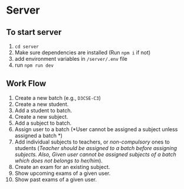 # Server

## To start server 
1. `cd server`
2. Make sure dependencies are installed (Run `npm i` if not)
3. add environment variables in `/server/.env` file
4. run `npm run dev`

## Work Flow
1. Create a new batch (e.g., `D3CSE-C3`)
2. Create a new student.
3. Add a student to batch.
4. Create a new subject.
5. Add a subject to batch.
6. Assign user to a batch (*User cannot be assigned a subject unless assigned a batch *)
7. Add individual subjects to teachers, or *non-compulsory* ones to students (*Teacher should be assigned to a batch before assigning subjects. Also, Given user cannot be assigned subjects of a batch which does not belongs to her/him*).
8. Create an exam for an existing subject.
9. Show upcoming exams of a given user.
10. Show past exams of a given user.